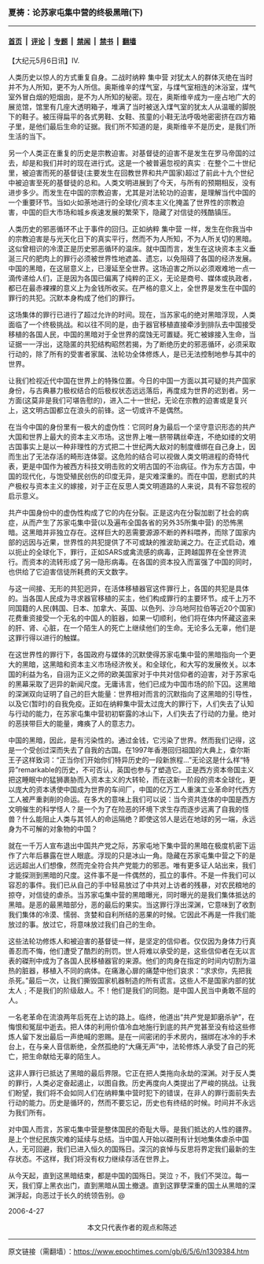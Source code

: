 ### 夏祷：论苏家屯集中营的终极黑暗(下)

---

#### [首页](../../../..?n1309384) &nbsp;|&nbsp; [评论](../../../../../epoch-comment?n1309384) &nbsp;|&nbsp; [专题](../../../../../epoch-special?n1309384) &nbsp;|&nbsp; [禁闻](../../../../../epoch-news?n1309384) &nbsp;|&nbsp; [禁书](../../../../../books?n1309384) &nbsp;|&nbsp; [翻墙](https://github.com/gfw-breaker/nogfw/blob/master/README.md?n1309384)


<div class="post_content" id="artbody" itemprop="articleBody">
 <!-- article content begin -->
 <p>
  【大纪元5月6日讯】IV.
 </p>
 <p>
  人类历史以惊人的方式重复自身。二战时纳粹
  <ok href="https://www.epochtimes.com/gb/tag/%E9%9B%86%E4%B8%AD%E8%90%A5.html">
   集中营
  </ok>
  对犹太人的群体灭绝在当时并不为人所知，更不为人所信。奥斯维辛的煤气室，与煤气室相连的沐浴室，煤气室外冒白烟的短烟囱，是不为人所知的秘密。现在，奥斯维辛成为一座占地广大的展览馆，馆里有几座大透明箱子，堆满了当时被送入煤气室的犹太人从温暖的脚脱下的鞋子。被压得扁平的各式男鞋、女鞋、孩童的小鞋无法呼吸地密密挤在四方箱子里，是他们最后生命的证据。我们所不知道的是，奥斯维辛不是历史，是我们所生活的当下。
 </p>
 <p>
  另一个人类正在重复的历史是宗教迫害。对基督徒的迫害不是发生在罗马帝国的过去，却是和我们并时的现在进行式。这是一个被普遍忽视的真实﹕在整个二十世纪里，被迫害而死的基督徒(主要发生在回教世界和共产国家)超过了前此十九个世纪中被迫害至死的基督徒的总和。人类文明进展到了今天，与所有的预期相反，没有进步多少。而发生在中国的宗教迫害，尤其是对法轮功的迫害，是理解当代中国的一个重要环节。当如火如荼地进行的全球化/资本主义化掩盖了世界性的宗教迫害，中国的巨大市场和城乡疾速发展的繁荣下，隐藏了对信徒的残酷镇压。
 </p>
 <p>
  人类历史的邪恶循环不止于事件的回归。正如纳粹
  <ok href="https://www.epochtimes.com/gb/tag/%E9%9B%86%E4%B8%AD%E8%90%A5.html">
   集中营
  </ok>
  一样，发生在你我当中的宗教迫害是与光天化日下的真实平行，然而不为人所知，不为人所关切的黑暗。这似曾相识的冷漠正是历史邪恶循环的温床。就中国而言，发生在这块资本主义垂涎三尺的肥肉上的罪行必须被世界性地遮盖、遗忘，以免阻碍了各国的经济发展。中国的黑暗，在这层意义上，已漫延至全世界。这场迫害之所以必须艰难地一点一滴传递给人们，正是因为各国已偏离了纯粹的正义，无论是商号、媒体或执政者，都已在最赤裸裸的意义上为金钱所收买。在严格的意义上，全世界是发生在中国的罪行的共犯。沉默本身构成了他们的罪行。
 </p>
 <p>
  这场集体的罪行已进行了超过允许的时间。现在，当苏家屯的绝对黑暗浮现，人类面临了一个终极挑战。和以往不同的是，由于器官移植直接牵涉到排队去中国接受移植的各国人民，中国的黑暗对于全世界的腐蚀无可置疑。死亡被嫁接入生命，当证据一一浮出，这隐匿的共犯结构昭然若揭，为了断绝历史的邪恶循环，必须采取行动的，除了所有的受害者家属、法轮功全体修炼人，是已无法控制地参与其中的世界。
 </p>
 <p>
  让我们检视近代中国在世界上的特殊位置。今日的中国一方面以其可疑的共产国家身份，与古典暴力极权结合的后极权状态远远落后，再度成为世界的迟到者。另一方面(这莫非是我们可堪告慰的)，进入二十一世纪，无论在宗教的迫害或是复兴上，这文明古国都立在浪头的前锋。这一切或许不是偶然。
 </p>
 <p>
  在当今中国的身份里有一极大的虚伪性：它同时身为最后一个坚守意识形态的共产大国和世界上最大的资本主义市场。这世界上唯一脐带耦丝牵连，不绝如缕的文明古国事实上是以一种非理性的方式把二十世纪两大敌对的制度缠绑在自己身上，因而生出了无法存活的畸形连体婴。这危险的结合可以视做人类文明进程的奇特代表，更是中国作为被西方科技文明击败的文明古国的不治病征。作为东方古国，中国的现代化，与饱受殖民创伤的印度无异，是灾难深重的。而在中国，悲剧式的共产极权与资本主义的嫁接，对于正在反思人类文明道路的人来说，具有不容忽视的启示意义。
 </p>
 <p>
  共产中国身份中的虚伪性构成了它的内在分裂。正是这内在分裂加剧了社会的病症，从而产生了苏家屯集中营(以及遍布全国各省的另外35所集中营) 的恐怖黑暗。这黑暗并非独立存在。这样巨大的恶需要源源不断的养料喂养，而除了国家内部的远因与近果，世界性的共犯提供了不可或缺的推波助澜之力。在正式启动，难以扼止的全球化下，罪行，正如SARS或禽流感的病毒，正跨越国界在全世界流行。而资本的流转形成了另一隐形病毒。在各国的资本投入而富强了中国的同时，也供给了它迫害信徒所耗费的天文数字。
 </p>
 <p>
  与这一间接、无形的共犯迥异，在活体移植器官这件罪行上，各国的共犯是具体的。当各国人民成为寻求器官移植的买主，他们构成罪行的主要环节。成千上万不同国籍的人民(韩国、日本、加拿大、英国、以色列、沙乌地阿拉伯等近20个国家) 花费重资接受一个无名的中国人的脏器，如果一切顺利，他们将在体内怀藏这盗来的肝、肾、心脏，在一个陌生人的死亡上继续他们的生命。无论多么无辜，他们是这罪行得以进行的触媒。
 </p>
 <p>
  在这世界性的罪行下，各国政府与媒体的沉默使得苏家屯集中营的黑暗指向一个更大的黑暗，这黑暗和资本主义市场经济攸关。和全球化，和大写的发展攸关。以本国的利益为名，自诩为正义之师的欧美国家对于中共对信仰者的迫害，对于苏家屯的黑幕采取了迥异的新闻尺度。无庸讳言，他们已成为中国市场的阶下囚。这黑暗的深渊双向证明了自己的巨大能量：世界相对而言的沉默指向了这黑暗的引导性，以及它(暂时)的自我免疫。正如在纳粹集中营太过庞大的罪行下，人们失去了认知与行动的能力，在苏家屯集中营初初崭露的冰山下，人们失去了行动的力量。绝对的恶挟带巨大的能量，瘫痪了人的意志力。
 </p>
 <p>
  中国的黑暗，因此，是有污染性的。通过金钱，它污染了世界。然而我们记得，这是一个受创过深而失去了自我的古国。在1997年香港回归祖国的大典上，查尔斯王子这样致词：“正当你们开始你们特异历史的一段新旅程…”无论这是什么样“特异”remarkable的历史，不可否认，英国也参与了塑造它。正是西方资本帝国主义把这睡眠中的猛狮裹胁而入资本主义的大转轮，而在这新一阶段的资本全球化，更以庞大的资本诱使中国成为世界的车间厂，中国的亿万工人重演工业革命时代西方工人被严重剥削的命运。在多大的意味上我们可以说：当今资共连体的中国是西方文明催生的科学怪人？是一个为了在险恶的环境下求生存而逐步远离了自我的怪兽？什么能阻止人类与其邻人的命运隔绝？即使这邻人是远在地球的另一端，永远身为不可解的对象物的中国？
 </p>
 <p>
  就在一千万人宣布退出中国共产党之际，苏家屯地下集中营的黑暗在极度机密下运作了六年后暴露在世人眼底。浮现的只是冰山一角。隐藏在苏家屯集中营之下的是远远超出人们想像，然而完全符合共产党能力的邪恶。唯有更多证人站出来，我们才能探测到黑暗的尺度。这件事不是一件偶然的，孤立的事件。不是一件我们可以容忍的事件。我们已从自己的手中轻易放过了中共对上访者的残暴，对农民粮地的掠夺，对信徒的虐杀。当苏家屯集中营的黑暗曝光，同时曝光的是我们集体抵达的黑暗。是恶的最黑暗部分，恶的最后的果实。当这罪行浮出深渊，它意味到了收割我们集体的冷漠、懦弱、贪婪和自利所结的恶果的时候。它因此不再是一件我们能放过的事。放过它，将意味放过我们自己的生命。
 </p>
 <p>
  这些法轮功修炼人和被迫害的基督徒一样，是坚定的信仰者。仅仅因为身体力行真善忍而不悔，他们遭受了酷烈的刑罚。世人将难以承受的是，这些信仰者在无以言表的磔刑中成为了各国人民移植器官的来源。他们的肉身在指定的时间内切割为温热的脏器，移植入不同的病体。在痛澈心扉的痛楚中他们哀求：“求求你，先把我杀死。”最后一次，让我们撕毁国家机器制造的所有谎言。这些人不是国家内部的犹太人﹔不是我们的阶级敌人。不！他们是我们的同胞。是中国人民当中勇敢不屈的人。
 </p>
 <p>
  一名老革命在流浪两年后死在上访的路上。临终，他道出“共产党是卸磨杀驴”，在悔恨和冤屈中逝去。把人体的利用价值冷血地施行到底的共产党甚至没有给这些修炼人留下发出最后一声绝喊的恩赐。是在一间密闭的手术房内，捆绑在冰冷的手术台上，在与亲人音信断绝，全然孤绝的“大痛无声”中，法轮修炼人承受了自己的死亡，把生命献给无辜的陌生人。
 </p>
 <p>
  这非人罪行已抵达了黑暗的最后界限。它正在把人类拖向永劫的深渊。对于反人类的罪行，人类必定奋起遏止，以图自救。历史再度向人类提出了严峻的挑战。让我们盼望，我们将不会如同人们在纳粹集中营时犯下的错误，在非人的罪行面前失去行动的能力。历史是循环的，然而不要忘记，历史也有终结的时候。时间并不永远为我们所有。
 </p>
 <p>
  对中国人而言，苏家屯集中营是整体国民的奇耻大辱。是我们抵达的人性的疆界。是上个世纪民族灾难的延续与总结。当中国人开始以磔刑有计划地集体虐杀中国人，无可回避，我们已进入恒久的国殇日。深沉的哀悼与反思将界定我们最新的生存状态。不这样，我们将没有权力继续存活在世界上。
 </p>
 <p>
  从今天起，直到这黑暗结束，都是中国的国殇日。哭泣﹖不，我们不哭泣。每一天，我们穿上黑衣出门，直到黑暗从国土撤退。直到这罪孽深重的国土从黑暗的深渊浮起，向恶过于长久的统领告别。@
 </p>
 <p>
  2006-4-27
  <font color="#ffffff">
   (http://www.dajiyuan.com)
  </font>
  <br/>
  <center>
   <font class="GY13">
    本文只代表作者的观点和陈述
   </font>
  </center>
 </p>
 <!-- article content end -->
 <div id="below_article_ad">
 </div>
</div>


---

原文链接（需翻墙）：https://www.epochtimes.com/gb/6/5/6/n1309384.htm